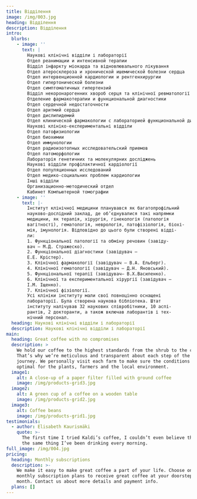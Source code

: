 ```yaml
---
title: Відділення
image: /img/003.jpg
heading: Відділення
description: Відділення
intro:
  blurbs:
    - image: ''
      text: |
        Наукові клінічні відділи і лабораторії
        Отдел реанимации и интенсивной терапии
        Відділ інфаркту міокарда та відновлювального лікування
        Отдел атеросклероза и хронической ишемической болезни сердца
        Отдел интервенционной кардиологии и рентгенхирургии
        Отдел гипертонической болезни
        Отдел симптоматичных гипертензий
        Відділ некоронарогенних хвороб серця та клінічної ревматології
        Отделение фармакотерапии и функциональной диагностики
        Отдел сердечной недостаточности
        Отдел аритмий сердца
        Отдел дислипидемий
        Отдел клинической фармакологии с лабораторией функциональной диагностики
        Наукові клініко-експериментальні відділи
        Отдел патофизиологии
        Отдел биохимии
        Отдел иммунологии
        Отдел радиоизотопных исследовательский приемов
        Отдел патоморфологии
        Лабораторія генетичних та молекулярних досліджень
        Наукові відділи профілактичної кардіології
        Отдел популяционных исследований
        Отдел медико-социальних проблем кардиологии
        Інші відділи
        Организационно-методический отдел
        Кабинет Компьютерной томографии
    - image: ''
      text: |-
        Інститут клінічної медицини планувався як багатопрофільний
        науково-дослідний заклад, де об’єднувалися такі напрямки
        медицини, як терапія, хірургія, гінекологія (патологія
        вагітності), гематологія, неврологія, патофізіологія, біохі-
        мія, імунологія. Відповідно до цього були створені відді-
        ли:
        1. Функціональної патології та обміну речовин (завіду-
        вач — М.Д. Стражеско).
        2. Функціональної діагностики (завідувач –
        Е.Е. Крістер).
        3. Клінічної фармакології (завідувач — В.А. Ельберг).
        4. Клінічної гематології (завідувач — Д.Н. Яновський).
        5. Функціональної терапії (завідувач— В.Х.Василенко).
        6. Клінічної та експериментальної хірургії (завідувач —
        І.М. Іщенко).
        7. Клінічної фізіології.
        Усі клініки інституту мали свої повноцінно оснащені
        лабораторії. Була створена наукова бібліотека. Штат
        інституту налічував 32 наукових співробітники, 10 аспі-
        рантів, 2 докторанти, а також включав лаборантів і тех-
        нічний персонал. 
  heading: Наукові клінічні відділи і лабораторії
  description: Наукові клінічні відділи і лабораторії
main:
  heading: Great coffee with no compromises
  description: >
    We hold our coffee to the highest standards from the shrub to the cup.
    That’s why we’re meticulous and transparent about each step of the coffee’s
    journey. We personally visit each farm to make sure the conditions are
    optimal for the plants, farmers and the local environment.
  image1:
    alt: A close-up of a paper filter filled with ground coffee
    image: /img/products-grid3.jpg
  image2:
    alt: A green cup of a coffee on a wooden table
    image: /img/products-grid2.jpg
  image3:
    alt: Coffee beans
    image: /img/products-grid1.jpg
testimonials:
  - author: Elisabeth Kaurismäki
    quote: >-
      The first time I tried Kaldi’s coffee, I couldn’t even believe that was
      the same thing I’ve been drinking every morning.
full_image: /img/004.jpg
pricing:
  heading: Monthly subscriptions
  description: >-
    We make it easy to make great coffee a part of your life. Choose one of our
    monthly subscription plans to receive great coffee at your doorstep each
    month. Contact us about more details and payment info.
  plans: []
---
```


